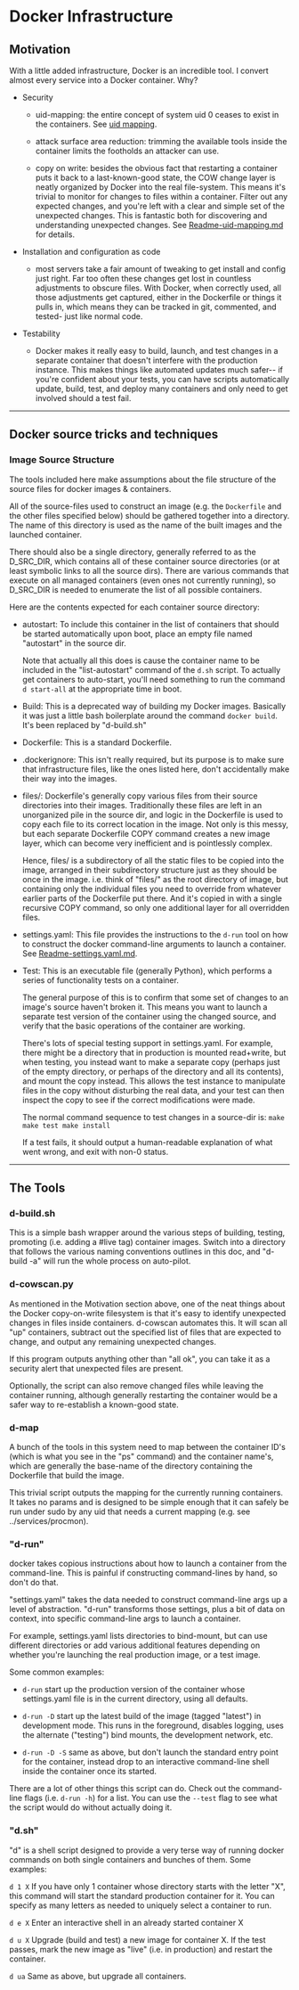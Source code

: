 # Docker Infrastructure

## Motivation

With a little added infrastructure, Docker is an incredible tool.
I convert almost every service into a Docker container.  Why?

- Security

  - uid-mapping: the entire concept of system uid 0 ceases to exist
    in the containers.  See [uid mapping](Readme-uid-mapping.md).

  - attack surface area reduction: trimming the available tools inside
    the container limits the footholds an attacker can use.

  - copy on write: besides the obvious fact that restarting a container
    puts it back to a last-known-good state, the COW change layer is
    neatly organized by Docker into the real file-system.  This means
    it's trivial to monitor for changes to files within a container.
    Filter out any expected changes, and you're left with a clear and
    simple set of the unexpected changes.  This is fantastic both for
    discovering and understanding unexpected changes.  See
    [Readme-uid-mapping.md](Readme-uid-mapping.md) for details.

- Installation and configuration as code

  - most servers take a fair amount of tweaking to get install and
    config just right.  Far too often these changes get lost in
    countless adjustments to obscure files.  With Docker, when correctly
    used, all those adjustments get captured, either in the Dockerfile
    or things it pulls in, which means they can be tracked in git,
    commented, and tested- just like normal code.

- Testability

  - Docker makes it really easy to build, launch, and test changes in a
    separate container that doesn't interfere with the production
    instance.  This makes things like automated updates much safer-- if
    you're confident about your tests, you can have scripts
    automatically update, build, test, and deploy many containers and
    only need to get involved should a test fail.

- - -

## Docker source tricks and techniques

### Image Source Structure

The tools included here make assumptions about the file structure of the
source files for docker images & containers.

All of the source-files used to construct an image (e.g. the `Dockerfile`
and the other files specified below) should be gathered together into a
directory.  The name of this directory is used as the name of the built
images and the launched container.

There should also be a single directory, generally referred to as the
D_SRC_DIR, which contains all of these container source directories (or at
least symbolic links to all the source dirs).  There are various commands
that execute on all managed containers (even ones not currently running),
so D_SRC_DIR is needed to enumerate the list of all possible containers.

Here are the contents expected for each container source directory:

- autostart: To include this container in the list of containers that
  should be started automatically upon boot, place an empty file named
  "autostart" in the source dir.

  Note that actually all this does is cause the container name to be
  included in the "list-autostart" command of the `d.sh` script.  To
  actually get containers to auto-start, you'll need something to run the
  command `d start-all` at the appropriate time in boot.

- Build: This is a deprecated way of building my Docker images.  Basically
  it was just a little bash boilerplate around the command `docker build`.
  It's been replaced by "d-build.sh"

- Dockerfile: This is a standard Dockerfile.

- .dockerignore: This isn't really required, but its purpose is to make sure
  that infrastructure files, like the ones listed here, don't accidentally
  make their way into the images.

- files/: Dockerfile's generally copy various files from their source
  directories into their images.  Traditionally these files are left in
  an unorganized pile in the source dir, and logic in the Dockerfile is
  used to copy each file to its correct location in the image.  Not only
  is this messy, but each separate Dockerfile COPY command creates a new
  image layer, which can become very inefficient and is pointlessly
  complex.

  Hence, files/ is a subdirectory of all the static files to be copied
  into the image, arranged in their subdirectory structure just as they
  should be once in the image.  i.e. think of "files/" as the root
  directory of image, but containing only the individual files you need
  to override from whatever earlier parts of the Dockerfile put there.
  And it's copied in with a single recursive COPY command, so only one
  additional layer for all overridden files.

- settings.yaml: This file provides the instructions to the `d-run` tool
  on how to construct the docker command-line arguments to launch a
  container.  See [Readme-settings.yaml.md](Readme-settings.yaml.md).

- Test: This is an executable file (generally Python), which performs a
  series of functionality tests on a container.

  The general purpose of this is to confirm that some set of changes to
  an image's source haven't broken it.  This means you want to launch a
  separate test version of the container using the changed source, and
  verify that the basic operations of the container are working.

  There's lots of special testing support in settings.yaml.  For example,
  there might be a directory that in production is mounted read+write,
  but when testing, you instead want to make a separate copy (perhaps
  just of the empty directory, or perhaps of the directory and all its
  contents), and mount the copy instead.  This allows the test instance
  to manipulate files in the copy without disturbing the real data, and
  your test can then inspect the copy to see if the correct modifications
  were made.

  The normal command sequence to test changes in a source-dir is:
    `make
     make test
     make install`

  If a test fails, it should output a human-readable explanation of what
  went wrong, and exit with non-0 status.

- - -

## The Tools


### d-build.sh

This is a simple bash wrapper around the various steps of building, testing,
promoting (i.e. adding a #live tag) container images.  Switch into a directory
that follows the various naming conventions outlines in this doc, and "d-build
-a" will run the whole process on auto-pilot.


### d-cowscan.py

As mentioned in the Motivation section above, one of the neat things about
the Docker copy-on-write filesystem is that it's easy to identify
unexpected changes in files inside containers.  d-cowscan automates this.
It will scan all "up" containers, subtract out the specified list of files
that are expected to change, and output any remaining unexpected changes.

If this program outputs anything other than "all ok", you can take it as a
security alert that unexpected files are present.

Optionally, the script can also remove changed files while leaving the
container running, although generally restarting the container would be a
safer way to re-establish a known-good state.


### d-map

A bunch of the tools in this system need to map between the container ID's
(which is what you see in the "ps" command) and the container name's, which
are generally the base-name of the directory containing the Dockerfile that
build the image.

This trivial script outputs the mapping for the currently running containers.
It takes no params and is designed to be simple enough that it can safely be
run under sudo by any uid that needs a current mapping (e.g. see
../services/procmon).


### "d-run"

docker takes copious instructions about how to launch a container from the
command-line.  This is painful if constructing command-lines by hand, so
don't do that.

"settings.yaml" takes the data needed to construct command-line args up a
level of abstraction.  "d-run" transforms those settings, plus a bit of
data on context, into specific command-line args to launch a container.

For example, settings.yaml lists directories to bind-mount, but can use
different directories or add various additional features depending on
whether you're launching the real production image, or a test image.

Some common examples:

- `d-run`
  start up the production version of the container whose settings.yaml file
  is in the current directory, using all defaults.

- `d-run -D`
  start up the latest build of the image (tagged "latest") in development
  mode.  This runs in the foreground, disables logging, uses the alternate
  ("testing") bind mounts, the development network, etc.

- `d-run -D -S`
  same as above, but don't launch the standard entry point for the container,
  instead drop to an interactive command-line shell inside the container once
  its started.

There are a lot of other things this script can do.  Check out the
command-line flags (i.e. `d-run -h`) for a list.  You can use the `--test`
flag to see what the script would do without actually doing it.


### "d.sh"

"d" is a shell script designed to provide a very terse way of running
docker commands on both single containers and bunches of them.  Some examples:

`d 1 X`
If you have only 1 container whose directory starts with the letter "X",
this command will start the standard production container for it.  You can
specify as many letters as needed to uniquely select a container to run.

`d e X`
Enter an interactive shell in an already started container X

`d u X`
Upgrade (build and test) a new image for container X.  If the test passes,
mark the new image as "live" (i.e. in production) and restart the
container.

`d ua`
Same as above, but upgrade all containers.

